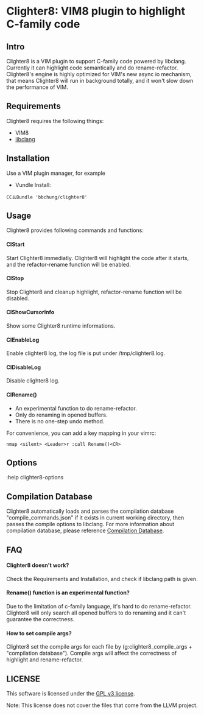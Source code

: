 # Clighter8: VIM8 plugin to highlight C-family code

## Intro

Clighter8 is a VIM plugin to support C-family code powered by libclang.
Currently it can highlight code semantically and do rename-refactor.
Clighter8's engine is highly optimized for VIM's new async io mechanism, that
means Clighter8 will run in background totally, and it won't slow down the
performance of VIM.

## Requirements

Clighter8 requires the following things:

* VIM8
* [libclang][libclang]

## Installation

Use a VIM plugin manager, for example

* Vundle Install:
```vim
CCㄠBundle 'bbchung/clighter8'
```

## Usage

Clighter8 provides following commands and functions:

#### ClStart

Start Clighter8 immediatly. Clighter8 will highlight the code after it starts,
and the refactor-rename function will be enabled.

#### ClStop

Stop Clighter8 and cleanup highlight, refactor-rename function will be
disabled.

#### ClShowCursorInfo

Show some Clighter8 runtime informations.

#### ClEnableLog

Enable clighter8 log, the log file is put under /tmp/clighter8.log.

#### ClDisableLog

Disable clighter8 log.

#### ClRename()

* An experimental function to do rename-refactor.
* Only do renaming in opened buffers.
* There is no one-step undo method.

For convenience, you can add a key mapping in your vimrc:
```vim
nmap <silent> <Leader>r :call Rename()<CR>
```

## Options

:help clighter8-options

## Compilation Database

Clighter8 automatically loads and parses the compilation database
"compile_commands.json" if it exists in current working directory, then passes
the compile options to libclang. For more information about compilation
database, please reference [Compilation Database][cdb].

## FAQ

#### Clighter8 doesn't work?
Check the Requirements and Installation, and check if libclang path is given.

#### Rename() function is an experimental function?
Due to the limitation of c-family language, it's hard to do rename-refactor.
Clighter8 will only search all opened buffers to do renaming and it can't
guarantee the correctness.

#### How to set compile args?
Clighter8 set the compile args for each file by (g:clighter8_compile_args +
"compilation database"). Compile args will affect the correctness of highlight
and rename-refactor.

## LICENSE

This software is licensed under the [GPL v3 license][gpl].

Note: This license does not cover the files that come from the LLVM project.


[libclang]: http://llvm.org/apt/
[gpl]: http://www.gnu.org/copyleft/gpl.html
[ycm]: https://github.com/Valloric/YouCompleteMe
[cdb]: http://clang.llvm.org/docs/JSONCompilationDatabase.html
